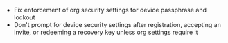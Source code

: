 - Fix enforcement of org security settings for device passphrase and lockout
- Don't prompt for device security settings after registration, accepting an invite, or redeeming a recovery key unless org settings require it
